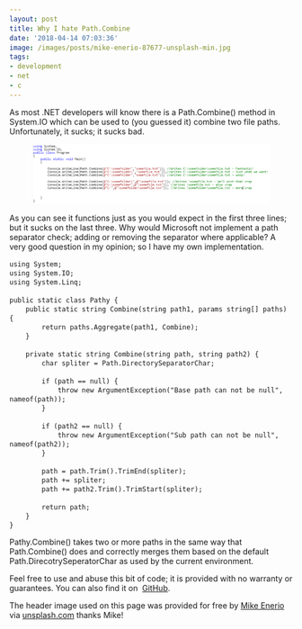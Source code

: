 ```yaml
---
layout: post
title: Why I hate Path.Combine
date: '2018-04-14 07:03:36'
image: /images/posts/mike-enerio-87677-unsplash-min.jpg
tags:
- development
- net
- c
---
```


As most .NET developers will know there is a Path.Combine() method in System.IO which can be used to (you guessed it) combine two file paths. Unfortunately, it sucks; it sucks bad.

<figure class="kg-card kg-image-card"><img src="/images/content/examples-min.png" class="kg-image" alt="some examples of Path.Combine use"></figure>

As you can see it functions just as you would expect in the first three lines; but it sucks on the last three. Why would Microsoft not implement a path separator check; adding or removing the separator where applicable? A very good question in my opinion; so I have my own implementation.

<!--kg-card-begin: markdown-->

    using System;
    using System.IO;
    using System.Linq;
    
    public static class Pathy {
    	public static string Combine(string path1, params string[] paths) {
    		return paths.Aggregate(path1, Combine);
    	}
    	
    	private static string Combine(string path, string path2) {
    		char spliter = Path.DirectorySeparatorChar;
    		
    		if (path == null) {
    			throw new ArgumentException("Base path can not be null", nameof(path));
    		}
    		
    		if (path2 == null) {
    			throw new ArgumentException("Sub path can not be null", nameof(path2));
    		}
    		
    		path = path.Trim().TrimEnd(spliter);
    		path += spliter;
    		path += path2.Trim().TrimStart(spliter);
    		
    		return path;
    	}
    }

<!--kg-card-end: markdown-->

Pathy.Combine() takes two or more paths in the same way that Path.Combine() does and correctly merges them based on the default Path.DirecotrySeperatorChar as used by the current environment.

Feel free to use and abuse this bit of code; it is provided with no warranty or guarantees. You can also find it on &nbsp;[GitHub](https://github.com/melodiouscode/pathy/blob/master/pathy.cs).

The header image used on this page was provided for free by [Mike Enerio](https://unsplash.com/@mikeenerio) via [unsplash.com](https://unsplash.com/@mikeenerio) thanks Mike!

